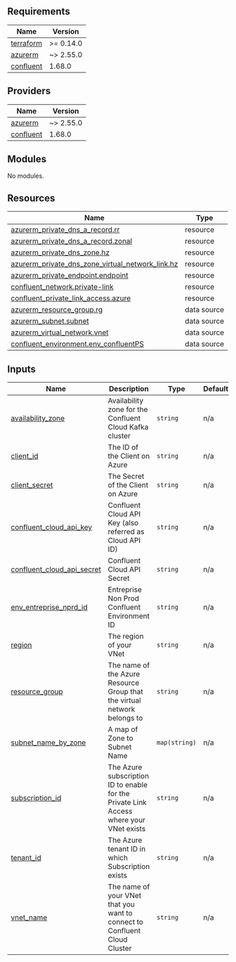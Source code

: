 ## Requirements

| Name | Version |
|------|---------|
| <a name="requirement_terraform"></a> [terraform](#requirement\_terraform) | >= 0.14.0 |
| <a name="requirement_azurerm"></a> [azurerm](#requirement\_azurerm) | ~> 2.55.0 |
| <a name="requirement_confluent"></a> [confluent](#requirement\_confluent) | 1.68.0 |

## Providers

| Name | Version |
|------|---------|
| <a name="provider_azurerm"></a> [azurerm](#provider\_azurerm) | ~> 2.55.0 |
| <a name="provider_confluent"></a> [confluent](#provider\_confluent) | 1.68.0 |

## Modules

No modules.

## Resources

| Name | Type |
|------|------|
| [azurerm_private_dns_a_record.rr](https://registry.terraform.io/providers/hashicorp/azurerm/latest/docs/resources/private_dns_a_record) | resource |
| [azurerm_private_dns_a_record.zonal](https://registry.terraform.io/providers/hashicorp/azurerm/latest/docs/resources/private_dns_a_record) | resource |
| [azurerm_private_dns_zone.hz](https://registry.terraform.io/providers/hashicorp/azurerm/latest/docs/resources/private_dns_zone) | resource |
| [azurerm_private_dns_zone_virtual_network_link.hz](https://registry.terraform.io/providers/hashicorp/azurerm/latest/docs/resources/private_dns_zone_virtual_network_link) | resource |
| [azurerm_private_endpoint.endpoint](https://registry.terraform.io/providers/hashicorp/azurerm/latest/docs/resources/private_endpoint) | resource |
| [confluent_network.private-link](https://registry.terraform.io/providers/confluentinc/confluent/1.68.0/docs/resources/network) | resource |
| [confluent_private_link_access.azure](https://registry.terraform.io/providers/confluentinc/confluent/1.68.0/docs/resources/private_link_access) | resource |
| [azurerm_resource_group.rg](https://registry.terraform.io/providers/hashicorp/azurerm/latest/docs/data-sources/resource_group) | data source |
| [azurerm_subnet.subnet](https://registry.terraform.io/providers/hashicorp/azurerm/latest/docs/data-sources/subnet) | data source |
| [azurerm_virtual_network.vnet](https://registry.terraform.io/providers/hashicorp/azurerm/latest/docs/data-sources/virtual_network) | data source |
| [confluent_environment.env_confluentPS](https://registry.terraform.io/providers/confluentinc/confluent/1.68.0/docs/data-sources/environment) | data source |

## Inputs

| Name | Description | Type | Default | Required |
|------|-------------|------|---------|:--------:|
| <a name="input_availability_zone"></a> [availability\_zone](#input\_availability\_zone) | Availability zone for the Confluent Cloud Kafka cluster | `string` | n/a | yes |
| <a name="input_client_id"></a> [client\_id](#input\_client\_id) | The ID of the Client on Azure | `string` | n/a | yes |
| <a name="input_client_secret"></a> [client\_secret](#input\_client\_secret) | The Secret of the Client on Azure | `string` | n/a | yes |
| <a name="input_confluent_cloud_api_key"></a> [confluent\_cloud\_api\_key](#input\_confluent\_cloud\_api\_key) | Confluent Cloud API Key (also referred as Cloud API ID) | `string` | n/a | yes |
| <a name="input_confluent_cloud_api_secret"></a> [confluent\_cloud\_api\_secret](#input\_confluent\_cloud\_api\_secret) | Confluent Cloud API Secret | `string` | n/a | yes |
| <a name="input_env_entreprise_nprd_id"></a> [env\_entreprise\_nprd\_id](#input\_env\_entreprise\_nprd\_id) | Entreprise Non Prod Confluent Environment ID | `string` | n/a | yes |
| <a name="input_region"></a> [region](#input\_region) | The region of your VNet | `string` | n/a | yes |
| <a name="input_resource_group"></a> [resource\_group](#input\_resource\_group) | The name of the Azure Resource Group that the virtual network belongs to | `string` | n/a | yes |
| <a name="input_subnet_name_by_zone"></a> [subnet\_name\_by\_zone](#input\_subnet\_name\_by\_zone) | A map of Zone to Subnet Name | `map(string)` | n/a | yes |
| <a name="input_subscription_id"></a> [subscription\_id](#input\_subscription\_id) | The Azure subscription ID to enable for the Private Link Access where your VNet exists | `string` | n/a | yes |
| <a name="input_tenant_id"></a> [tenant\_id](#input\_tenant\_id) | The Azure tenant ID in which Subscription exists | `string` | n/a | yes |
| <a name="input_vnet_name"></a> [vnet\_name](#input\_vnet\_name) | The name of your VNet that you want to connect to Confluent Cloud Cluster | `string` | n/a | yes |
